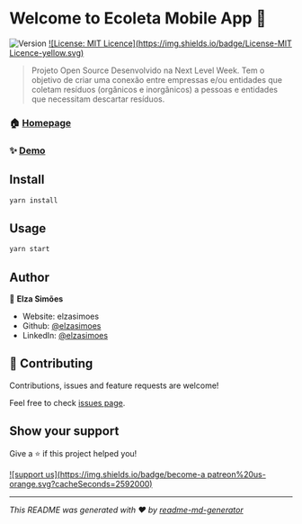 # Welcome to Ecoleta Mobile App 👋
![Version](https://img.shields.io/badge/version-1.0-blue.svg?cacheSeconds=2592000)
[![License: MIT Licence](https://img.shields.io/badge/License-MIT Licence-yellow.svg)](#)

> Projeto Open Source Desenvolvido na Next Level Week. Tem o objetivo de criar uma conexão entre empressas e/ou entidades que coletam resíduos (orgânicos e inorgânicos) a pessoas e entidades que necessitam descartar resíduos. 

### 🏠 [Homepage](https://github.com/elzasimoes/ecoleta-mobile)

### ✨ [Demo](https://github.com/elzasimoes/ecoleta-mobile)

## Install

```sh
yarn install 
```

## Usage

```sh
yarn start
```

## Author

👤 **Elza Simões**

* Website: elzasimoes
* Github: [@elzasimoes](https://github.com/elzasimoes)
* LinkedIn: [@elzasimoes](https://linkedin.com/in/elzasimoes)

## 🤝 Contributing

Contributions, issues and feature requests are welcome!

Feel free to check [issues page](None). 

## Show your support

Give a ⭐️ if this project helped you!

[![support us](https://img.shields.io/badge/become-a patreon%20us-orange.svg?cacheSeconds=2592000)](https://www.patreon.com/elzasimoes)


***
_This README was generated with ❤️ by [readme-md-generator](https://github.com/kefranabg/readme-md-generator)_